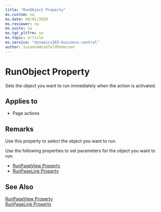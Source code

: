 ```yaml
---
title: "RunObject Property"
ms.custom: na
ms.date: 04/01/2020
ms.reviewer: na
ms.suite: na
ms.tgt_pltfrm: na
ms.topic: article
ms.service: "dynamics365-business-central"
author: SusanneWindfeldPedersen
---
```


# RunObject Property

Sets the object you want to run immediately when the action is activated.  
  
## Applies to  
  
- Page actions  
  
## Remarks  

Use this property to select the object you want to run.  
  
Use the following properties to set parameters for the object you want to run:  
  
- [RunPageView Property](devenv-runpageview-property.md)  
- [RunPageLink Property](devenv-runpagelink-property.md)  
  
## See Also

[RunPageView Property](devenv-runpageview-property.md)   
[RunPageLink Property](devenv-runpagelink-property.md)